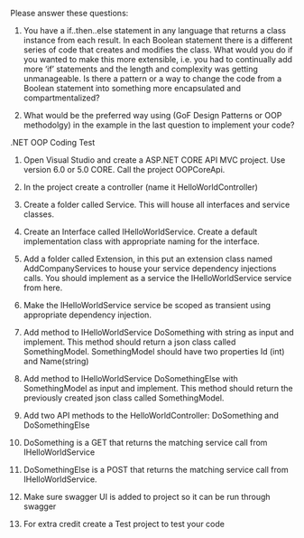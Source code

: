 Please answer these questions:
1.	You have a if..then..else statement in any language that returns a class instance from each result. In each Boolean statement there is a different series of code that creates and modifies the class. What would you do if you wanted to make this more extensible, i.e. you had to continually add more ‘if’ statements and the length and complexity was getting unmanageable. Is there a pattern or a way to change the code from a Boolean statement into something more encapsulated and compartmentalized?

2.	What would be the preferred way using (GoF Design Patterns or OOP methodolgy) in the example in the last question to implement your code?

.NET OOP Coding Test
1.	Open Visual Studio and create a ASP.NET CORE API MVC project. Use version 6.0 or 5.0 CORE. Call the project OOPCoreApi.

2.	In the project create a controller (name it HelloWorldController)

3.	Create a folder called Service. This will house all interfaces and service classes.

4.	Create an Interface called IHelloWorldService. Create a default implementation class with appropriate naming for the interface. 

5.	Add a folder called Extension, in this put an extension class named AddCompanyServices to house your service dependency injections calls. You should implement as a service the IHelloWorldService service from here.

6.	Make the IHelloWorldService service be scoped as transient using appropriate dependency injection.

7.	Add method to IHelloWorldService DoSomething with string as input and implement. This method should return a json class called SomethingModel. SomethingModel should have two properties Id (int) and Name(string)

8.	Add method to IHelloWorldService DoSomethingElse with SomethingModel as input and implement. This method should return the previously created json class called SomethingModel. 

9.	Add two API methods to the HelloWorldController: DoSomething and DoSomethingElse

10.	DoSomething is a GET that returns the matching service call from IHelloWorldService

11.	DoSomethingElse is a POST that returns the matching service call from IHelloWorldService.

12.	Make sure swagger UI is added to project so it can be run through swagger

13.	For extra credit create a Test project to test your code
